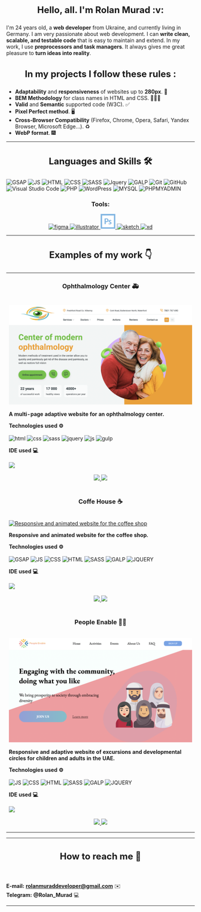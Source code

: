  <h3 align="center" style="font-weight:bold; font-size:24px">Hello, all. I'm  Rolan Murad :v:</h3>

I'm 24 years old, a **web developer** from Ukraine, and currently living in Germany. I am very passionate about web development. I can **write clean, scalable, and testable code** that is easy to maintain and extend. In my work, I use **preprocessors and task managers**. It always gives me great pleasure to **turn ideas into reality**.

<h3 align="center" style="font-weight:bold; font-size:24px">In my projects I follow these rules :</h3>

* **Adaptability** and **responsiveness** of websites up to **280px**. 📱
* **BEM Methodology** for class names in HTML and CSS. 👨🏻‍💻
* **Valid** and **Semantic** supported code (W3C). :white_check_mark:
* **Pixel Perfect method**. 🖥
* **Cross-Browser Compatibility** (Firefox, Chrome, Opera, Safari, Yandex Browser, Microsoft Edge...). ♻️
* **WebP format**. 🎆
---- 
<h3 align="center" style="font-weight:bold; font-size:24px">Languages and Skills 🛠</h3>

![GSAP](https://img.shields.io/badge/GreenSock-88CE02.svg?style=for-the-badge&logo=GreenSock&logoColor=white)
![JS](https://img.shields.io/badge/JavaScript-F7DF1E.svg?style=for-the-badge&logo=JavaScript&logoColor=black)
![HTML](https://img.shields.io/badge/HTML5-E34F26.svg?style=for-the-badge&logo=HTML5&logoColor=white)
![CSS](https://img.shields.io/badge/CSS3-1572B6?style=for-the-badge&logo=css3&logoColor=white)
![SASS](https://img.shields.io/badge/Sass-CC6699?style=for-the-badge&logo=sass&logoColor=white)
![Jquery](https://img.shields.io/badge/jQuery-0769AD?style=for-the-badge&logo=jquery&logoColor=white)
![GALP](https://img.shields.io/badge/gulp-CF4647.svg?style=for-the-badge&logo=gulp&logoColor=white)
![Git](https://img.shields.io/badge/git-%23F05033.svg?style=for-the-badge&logo=git&logoColor=white)
![GitHub](https://img.shields.io/badge/github-%23121011.svg?style=for-the-badge&logo=github&logoColor=white)
![Visual Studio Code](https://img.shields.io/badge/Visual%20Studio%20Code-0078d7.svg?style=for-the-badge&logo=visual-studio-code&logoColor=white)
![PHP](https://img.shields.io/badge/PHP-777BB4.svg?style=for-the-badge&logo=PHP&logoColor=white)
![WordPress](https://img.shields.io/badge/WordPress-21759B.svg?style=for-the-badge&logo=WordPress&logoColor=white)
![MYSQL](https://img.shields.io/badge/MySQL-4479A1.svg?style=for-the-badge&logo=MySQL&logoColor=white)
![PHPMYADMIN](https://img.shields.io/badge/phpMyAdmin-6C78AF.svg?style=for-the-badge&logo=phpMyAdmin&logoColor=white)

<h3 align="center">Tools:</h3>
<p align="center"> <a href="https://www.figma.com/" target="_blank" rel="noreferrer"> <img src="https://www.vectorlogo.zone/logos/figma/figma-icon.svg" alt="figma" width="40" height="40"/> </a> <a href="https://www.adobe.com/in/products/illustrator.html" target="_blank" rel="noreferrer"> <img src="https://www.vectorlogo.zone/logos/adobe_illustrator/adobe_illustrator-icon.svg" alt="illustrator" width="40" height="40"/> </a> <a href="https://www.photoshop.com/en" target="_blank" rel="noreferrer"> <img src="https://raw.githubusercontent.com/devicons/devicon/master/icons/photoshop/photoshop-line.svg" alt="photoshop" width="40" height="40"/> </a> <a href="https://www.sketch.com/" target="_blank" rel="noreferrer"> <img src="https://www.vectorlogo.zone/logos/sketchapp/sketchapp-icon.svg" alt="sketch" width="40" height="40"/> </a> <a href="https://www.adobe.com/products/xd.html" target="_blank" rel="noreferrer"> <img src="https://cdn.worldvectorlogo.com/logos/adobe-xd.svg" alt="xd" width="40" height="40"/> </a> </p>

---- 
<h3 align="center" style="font-weight:bold; font-size:24px">Examples of my work 👇</h3>
<table>
  <tr>
    <td width="50%" valign="top">
      <h3 align="center">Ophthalmology Center 🚑</h3>
      <br />
      <a target="_blank" href="https://rolanmurad.github.io/Ophthalmology-Clinic/">
        <img src="https://github.com/RolanMurad/RolanMurad/blob/main/img/Ophtolmology%20Center.png" width="100%"
          alt="Ophtolmology Center WebSite" />
      </a>
      <br />
      <p><strong>A multi-page adaptive website for an ophthalmology center.</strong></p>
      <p align="left">
        <strong> Technologies used ⚙️</strong>
        <br />
        <br>
        <img src="https://img.shields.io/badge/HTML5-E34F26.svg?style=for-the-badge&logo=HTML5&logoColor=white"
          alt="html">
        <img src="https://img.shields.io/badge/CSS3-1572B6?style=for-the-badge&logo=css3&logoColor=white" alt="css">
        <img src="https://img.shields.io/badge/Sass-CC6699?style=for-the-badge&logo=sass&logoColor=white" alt="sass">
        <img src="https://img.shields.io/badge/jQuery-0769AD?style=for-the-badge&logo=jquery&logoColor=white"
          alt="jquery">
        <img
          src="https://img.shields.io/badge/JavaScript-F7DF1E.svg?style=for-the-badge&logo=JavaScript&logoColor=black"
          alt="js">
        <img src="https://img.shields.io/badge/gulp-CF4647.svg?style=for-the-badge&logo=gulp&logoColor=white"
          alt="gulp">
      </p>
      <p align="left">
        <strong> IDE used 💻 </strong>
        <br/>
       <br>
        <img
          src="https://img.shields.io/badge/Visual%20Studio%20Code-007ACC.svg?style=for-the-badge&logo=Visual-Studio-Code&logoColor=white">
      </p>
      <p align="center">
        <a href="https://github.com/RolanMurad/Ophthalmology-Clinic" target="_blank">
          <img
            src="https://img.shields.io/static/v1?label=|&message=CODE&color=05F718&style=plastic&logo=github&logo-color=white" />
        </a>
        <a href="https://rolanmurad.github.io/Ophthalmology-Clinic/" target="_blank">
          <img
            src="https://img.shields.io/static/v1?label=|&message=WEBSITE&color=82D8F9&style=plastic&logo=google-chrome&logo-color=white" />
        </a>
      </p>
    </td>
  </tr>
  <tr>
    <td width="50%" valign="top">
      <h3 align="center">Coffe House ☕</h3>
      <br />
      <a target="_blank" href="https://rolanmurad.github.io/Coffee-House/">
        <img src="https://github.com/RolanMurad/RolanMurad/blob/main/img/Coffe-House.png" width="100%"
          alt="Responsive and animated website for the coffee shop" />
      </a>
      <br />
      <p><strong>Responsive and animated website for the coffee shop.</strong></p>
      <p align="left">
        <strong> Technologies used ⚙️ </strong>
        <br />
        <br>
        <img src="https://img.shields.io/badge/GreenSock-88CE02.svg?style=for-the-badge&logo=GreenSock&logoColor=white"
          alt="GSAP">
        <img
          src="https://img.shields.io/badge/JavaScript-F7DF1E.svg?style=for-the-badge&logo=JavaScript&logoColor=black"
          alt="JS">
        <img src="https://img.shields.io/badge/CSS3-1572B6?style=for-the-badge&logo=css3&logoColor=white" alt="CSS">
        <img src="https://img.shields.io/badge/HTML5-E34F26.svg?style=for-the-badge&logo=HTML5&logoColor=white"
          alt="HTML">
        <img src="https://img.shields.io/badge/Sass-CC6699?style=for-the-badge&logo=sass&logoColor=white" alt="SASS">
        <img src="https://img.shields.io/badge/gulp-CF4647.svg?style=for-the-badge&logo=gulp&logoColor=white"
          alt="GALP">
        <img src="https://img.shields.io/badge/jQuery-0769AD?style=for-the-badge&logo=jquery&logoColor=white"
          alt="JQUERY">
      </p>
      <p align="left">
        <strong> IDE used 💻 </strong>
        <br/>
          <br>
        <img
          src="https://img.shields.io/badge/Visual%20Studio%20Code-007ACC.svg?style=for-the-badge&logo=Visual-Studio-Code&logoColor=white">
      </p>
      <p align="center">
        <a href="https://github.com/RolanMurad/Coffe-House" target="_blank">
          <img
            src="https://img.shields.io/static/v1?label=|&message=CODE&color=05F718&style=plastic&logo=github&logo-color=white" />
        </a>
        <a href="https://rolanmurad.github.io/Coffe-House/" target="_blank">
          <img
            src="https://img.shields.io/static/v1?label=|&message=WEBSITE&color=82D8F9&style=plastic&logo=google-chrome&logo-color=white" />
        </a>
      </p>
    </td>
  </tr>
  <tr>
    <td width="50%" valign="top">
      <h3 align="center">People Enable 🤸🏻</h3>
      <br />
      <a target="_blank" href="https://rolanmurad.github.io/People-Enable/">
        <img src="https://github.com/RolanMurad/RolanMurad/blob/main/img/People-Enable.png" width="100%"
          alt="Responsive and adaptive website"/>
      </a>
      <br />
      <p><strong>Responsive and adaptive website of excursions and developmental circles for children and adults in the UAE.</strong></p>
      <p align="left">
        <strong> Technologies used ⚙️ </strong>
        <br />
        <br>
        <img
          src="https://img.shields.io/badge/JavaScript-F7DF1E.svg?style=for-the-badge&logo=JavaScript&logoColor=black"
          alt="JS">
        <img src="https://img.shields.io/badge/CSS3-1572B6?style=for-the-badge&logo=css3&logoColor=white" alt="CSS">
        <img src="https://img.shields.io/badge/HTML5-E34F26.svg?style=for-the-badge&logo=HTML5&logoColor=white"
          alt="HTML">
        <img src="https://img.shields.io/badge/Sass-CC6699?style=for-the-badge&logo=sass&logoColor=white" alt="SASS">
        <img src="https://img.shields.io/badge/gulp-CF4647.svg?style=for-the-badge&logo=gulp&logoColor=white"
          alt="GALP">
        <img src="https://img.shields.io/badge/jQuery-0769AD?style=for-the-badge&logo=jquery&logoColor=white"
          alt="JQUERY">
      </p>
      <p align="left">
        <strong> IDE used 💻 </strong>
        <br/>
          <br>
        <img
          src="https://img.shields.io/badge/Visual%20Studio%20Code-007ACC.svg?style=for-the-badge&logo=Visual-Studio-Code&logoColor=white">
      </p>
      <p align="center">
        <a href="https://github.com/RolanMurad/People-Enable" target="_blank">
          <img
            src="https://img.shields.io/static/v1?label=|&message=CODE&color=05F718&style=plastic&logo=github&logo-color=white" />
        </a>
        <a href="https://rolanmurad.github.io/People-Enable/" target="_blank">
          <img
            src="https://img.shields.io/static/v1?label=|&message=WEBSITE&color=82D8F9&style=plastic&logo=google-chrome&logo-color=white" />
        </a>
      </p>
    </td>
  </tr>
</table>

---- 

<h3 align="center" style="font-weight:bold; font-size:24px">How to reach me 🤙 </h3> 
 <br>
 
 **E-mail:** **rolanmuraddeveloper@gmail.com** ✉️
  <br>
 **Telegram:** **@Rolan_Murad** 💻


****
